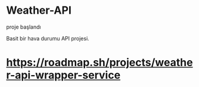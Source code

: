 # Weather-API


proje başlandı

Basit bir hava durumu API projesi.

# https://roadmap.sh/projects/weather-api-wrapper-service